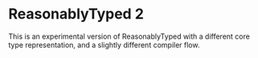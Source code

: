 # ReasonablyTyped 2

This is an experimental version of ReasonablyTyped with a different core type representation,
and a slightly different compiler flow.
